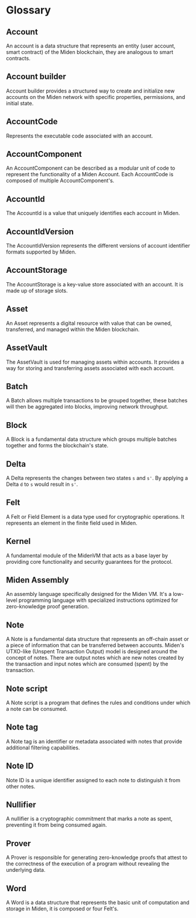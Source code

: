 # Glossary

## Account

An account is a data structure that represents an entity (user account, smart contract) of the Miden blockchain, they are analogous to smart contracts.

## Account builder

Account builder provides a structured way to create and initialize new accounts on the Miden network with specific properties, permissions, and initial state.

## AccountCode

Represents the executable code associated with an account.

## AccountComponent

An AccountComponent can be described as a modular unit of code to represent the functionality of a Miden Account. Each AccountCode is composed of multiple AccountComponent's.

## AccountId

The AccountId is a value that uniquely identifies each account in Miden.

## AccountIdVersion

The AccountIdVersion represents the different versions of account identifier formats supported by Miden.

## AccountStorage

The AccountStorage is a key-value store associated with an account. It is made up of storage slots.

## Asset

An Asset represents a digital resource with value that can be owned, transferred, and managed within the Miden blockchain.

## AssetVault

The AssetVault is used for managing assets within accounts. It provides a way for storing and transferring assets associated with each account.

## Batch

A Batch allows multiple transactions to be grouped together, these batches will then be aggregated into blocks, improving network throughput.

## Block

A Block is a fundamental data structure which groups multiple batches together and forms the blockchain's state.

## Delta

A Delta represents the changes between two states `s` and `s'`. By applying a Delta `d` to `s` would result in `s'`.

## Felt

A Felt or Field Element is a data type used for cryptographic operations. It represents an element in the finite field used in Miden.

## Kernel

A fundamental module of the MidenVM that acts as a base layer by providing core functionality and security guarantees for the protocol.

## Miden Assembly

An assembly language specifically designed for the Miden VM. It's a low-level programming language with specialized instructions optimized for zero-knowledge proof generation.

## Note

A Note is a fundamental data structure that represents an off-chain asset or a piece of information that can be transferred between accounts. Miden's UTXO-like (Unspent Transaction Output) model is designed around the concept of notes. There are output notes which are new notes created by the transaction and input notes which are consumed (spent) by the transaction.

## Note script

A Note script is a program that defines the rules and conditions under which a note can be consumed.

## Note tag

A Note tag is an identifier or metadata associated with notes that provide additional filtering capabilities.

## Note ID

Note ID is a unique identifier assigned to each note to distinguish it from other notes.

## Nullifier

A nullifier is a cryptographic commitment that marks a note as spent, preventing it from being consumed again.

## Prover

A Prover is responsible for generating zero-knowledge proofs that attest to the correctness of the execution of a program without revealing the underlying data.

## Word

A Word is a data structure that represents the basic unit of computation and storage in Miden, it is composed or four Felt's.
